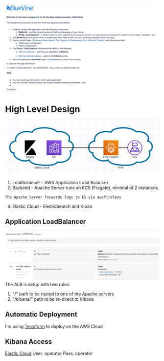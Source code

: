 ![Home Assignments](https://github.com/maxaviberman/misc/blob/58ec260d51915b3c2a683f4498324456762b6bc6/Home%20Assignment.png)
# High Level Design
![High Level Diagarm](https://github.com/maxaviberman/misc/blob/58ec260d51915b3c2a683f4498324456762b6bc6/HighLevel.PNG)
1. Loadbalancer - AWS Application Load Balancer
2. Backend - Apache Server runs on ECS (Fragate), minimal of 2 instances
```
The Apache Server forwards logs to ES via awsfirelens
```
3. Elastic Cloud - ElesticSearch and Kiban
## Application LoadBalancer
![Application Loadbalancer](https://github.com/maxaviberman/misc/blob/58ec260d51915b3c2a683f4498324456762b6bc6/ALB.PNG)
The ALB is setup with two rules:
1. "/" path to be routed to one of the Apache servers
2. "/kibana/" path to be re-direct to Kibana

## Automatic Deployment
I'm using [Terraform](https://www.terraform.io/) to deploy on the AWS Cloud

## Kibana Access
[Elastic Cloud](https://maxaviberman.kb.us-central1.gcp.cloud.es.io:9243/)
User: operator
Pass: operator
